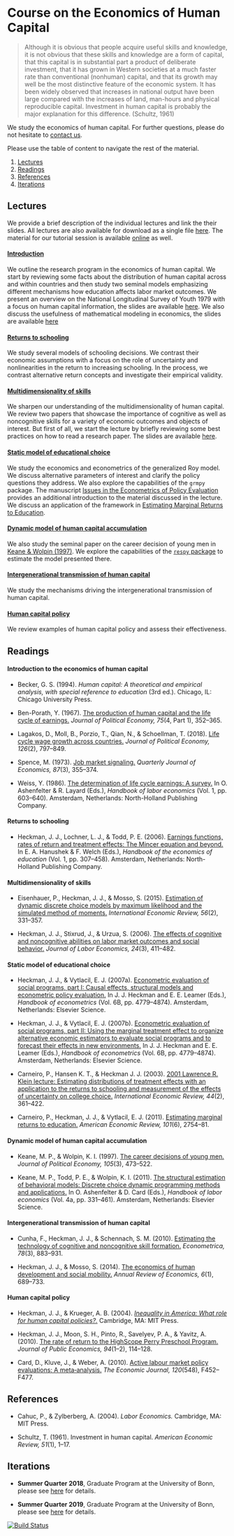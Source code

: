 ﻿# Course on the Economics of Human Capital

> Although it is obvious that people acquire useful skills and knowledge, it is not obvious that these skills and
knowledge are a form of capital, that this capital is in substantial part a product of deliberate investment, that it has grown in Western societies at a much faster rate than conventional (nonhuman) capital, and that its growth may well be the most distinctive feature of the
economic system. It has been widely observed that increases in national output have been large compared with the increases of land, man-hours and physical reproducible capital. Investment in human capital is probably the major explanation for this difference. (Schultz, 1961)

We study the economics of human capital. For further questions, please do not hesitate to [contact us](https://join.slack.com/t/humancapitalanalysis/shared_invite/enQtNDQ0ODkyODYyODA2LWEyZjdlNWYwYmUyNzlkOWFkNWJkMGI5M2M4ZWUyMThhNWNiMmJhY2ZjY2E4YzE3NGQ5MzcxZTRhN2QxYjgxYWY).

Please use the table of content to navigate the rest of the material.

1. [Lectures](#lectures)
2. [Readings](#readings)
3. [References](#references)
4. [Iterations](#iterations)

## Lectures <a name="lectures"></a>

We provide a brief description of the individual lectures and link the their slides. All lectures are also available for download as a single file [here](https://github.com/HumanCapitalAnalysis/labor_economics/blob/master/distribution/course_deck.pdf). The material for our tutorial session is available [online](https://github.com/HumanCapitalAnalysis/labor_economics/blob/master/distribution/tutorial_session.pdf) as well.

#### [Introduction](https://github.com/HumanCapitalAnalysis/labor_economics/blob/master/distribution/01_introduction.pdf)

We outline the research program in the economics of human capital. We start by reviewing some facts about the distribution of human capital across and within countries and then study two seminal models emphasizing different mechanisms how education affects labor market outcomes. We present an overview on the National Longitudinal Survey of Youth 1979 with a focus on human capital information, the slides are available [here](https://github.com/OpenSourceEconomics/nlsy_dataset/blob/master/distribution/presentation.pdf). We also discuss the usefulness of mathematical modeling in economics, the slides are available [here](https://github.com/HumanCapitalAnalysis/talks/blob/master/distribution/research_skills/02_mathematical_modeling.pdf)

#### [Returns to schooling](https://github.com/HumanCapitalAnalysis/labor_economics/blob/master/distribution/02_returns_schooling.pdf)

We study several models of schooling decisions. We contrast their economic assumptions with a focus on the role of uncertainty and nonlinearities in the return to increasing schooling. In the process, we contrast alternative return concepts and investigate their empirical validity.

#### [Multidimensionality of skills](https://github.com/HumanCapitalAnalysis/labor_economics/blob/master/distribution/03_multidimensionality_skills.pdf)

We sharpen our understanding of the multidimensionality of human capital. We review two papers that showcase the importance of cognitive as well as noncognitive skills for a variety of economic outcomes and objects of interest. But first of all, we start the lecture by briefly reviewing some best practices on how to read a research paper. The slides are available [here](https://github.com/HumanCapitalAnalysis/talks/blob/master/distribution/research_skills/01_reading_scientific_papers.pdf).

#### [Static model of educational choice](https://github.com/HumanCapitalAnalysis/labor_economics/blob/master/distribution/04_static_model.pdf)

We study the economics and econometrics of the generalized Roy model. We discuss alternative parameters of interest and clarify the policy questions they address. We also explore the capabilities of the ``grmpy`` package. The manuscript [Issues in the Econometrics of Policy Evaluation](https://github.com/HumanCapitalAnalysis/econometrics/blob/master/distribution/Eisenhauer_2012.pdf) provides an additional introduction to the material discussed in the lecture. We discuss an application of the framework in [Estimating Marginal Returns to Education](https://github.com/HumanCapitalAnalysis/talks/blob/master/distribution/seminal_papers/01_Carneiro_al_2011.pdf).

#### [Dynamic model of human capital accumulation](https://github.com/HumanCapitalAnalysis/labor_economics/blob/master/distribution/05_dynamic_model.pdf)

We also study the seminal paper on the career decision of young men in [Keane & Wolpin (1997)](https://github.com/HumanCapitalAnalysis/talks/blob/master/distribution/seminal_papers/04_Keane_al_1997.pdf). We explore the capabilities of the [``respy`` package](https://github.com/OpenSourceEconomics/respy/blob/janosg/development/documentation/presentation/slides/respy_presentation.pdf) to estimate the model presented there.

#### [Intergenerational transmission of human capital](https://github.com/HumanCapitalAnalysis/labor_economics/blob/master/distribution/06_intergenerational_transmission.pdf)

We study the mechanisms driving the intergenerational transmission of human capital.

#### [Human capital policy](https://github.com/HumanCapitalAnalysis/labor_economics/blob/master/distribution/07_human_capital_policy.pdf)

We review examples of human capital policy and assess their effectiveness.

## Readings <a name="readings"></a>

#### Introduction to the economics of human capital

* Becker, G. S. (1994). *Human capital: A theoretical and empirical analysis, with special reference to education* (3rd ed.). Chicago, IL: Chicago University Press.

* Ben-Porath, Y. (1967). [The production of human capital and the life cycle of earnings.](http://www.jstor.org/stable/pdf/1828596.pdf) *Journal of Political Economy, 75*(4, Part 1), 352–365.

* Lagakos, D., Moll, B., Porzio, T., Qian, N., & Schoellman, T. (2018). [Life cycle wage growth across countries.](https://www.journals.uchicago.edu/doi/abs/10.1086/696225?journalCode=jpe) *Journal of Political Economy, 126*(2), 797–849.

* Spence, M. (1973). [Job market signaling.](http://www.jstor.org/stable/1882010?seq=1#page_scan_tab_contents) *Quarterly Journal of Economics, 87*(3), 355–374.

* Weiss, Y. (1986). [The determination of life cycle earnings: A survey.](https://www.sciencedirect.com/science/article/pii/S1573446386010143) In O. Ashenfelter & R. Layard (Eds.), *Handbook of labor economics* (Vol. 1, pp. 603–640). Amsterdam, Netherlands: North-Holland Publishing Company.

#### Returns to schooling

* Heckman, J. J., Lochner, L. J., & Todd, P. E. (2006). [Earnings functions, rates of return and treatment effects: The Mincer equation and beyond.](https://www.sciencedirect.com/science/article/pii/S1574069206010075) In E. A. Hanushek & F. Welch (Eds.), *Handbook of the economics of education* (Vol. 1, pp. 307–458). Amsterdam, Netherlands: North-Holland Publishing Company.

#### Multidimensionality of skills

* Eisenhauer, P., Heckman, J. J., & Mosso, S. (2015). [Estimation of dynamic discrete choice models by maximum likelihood and the simulated method of moments.](https://onlinelibrary.wiley.com/doi/full/10.1111/iere.12107) *International Economic Review, 56*(2), 331–357.

* Heckman, J. J., Stixrud, J., & Urzua, S. (2006). [The effects of cognitive and noncognitive abilities on labor market outcomes and social behavior.](https://www.journals.uchicago.edu/doi/abs/10.1086/504455) *Journal of Labor Economics, 24*(3), 411–482.

#### Static model of educational choice

*  Heckman, J. J., & Vytlacil, E. J. (2007a). [Econometric evaluation of social programs, part
I: Causal effects, structural models and econometric policy evaluation.](https://www.sciencedirect.com/science/article/pii/S1573441207060709) In J. J. Heckman and E. E. Leamer (Eds.), *Handbook of econometrics* (Vol. 6B, pp. 4779–4874). Amsterdam, Netherlands: Elsevier Science.

* Heckman, J. J., & Vytlacil, E. J. (2007b). [Econometric evaluation of social programs, part
II: Using the marginal treatment effect to organize alternative economic estimators to evaluate social programs and to forecast their effects in new environments.](https://www.sciencedirect.com/science/article/pii/S1573441207060710) In J. J. Heckman and E. E. Leamer (Eds.), *Handbook of econometrics* (Vol. 6B, pp. 4779–4874). Amsterdam, Netherlands: Elsevier Science.

* Carneiro, P., Hansen K. T., & Heckman J. J. (2003). [2001 Lawrence R. Klein lecture: Estimating distributions of treatment effects with an application to the returns to schooling and measurement of the effects of uncertainty on college choice.](https://onlinelibrary.wiley.com/doi/10.1111/1468-2354.t01-1-00074) *International Economic Review, 44*(2), 361–422.

* Carneiro, P., Heckman, J. J., & Vytlacil, E. J. (2011). [Estimating marginal returns to education.](https://www.aeaweb.org/articles?id=10.1257/aer.101.6.2754) *American Economic Review, 101*(6), 2754–81.

#### Dynamic model of human capital accumulation

* Keane, M. P., & Wolpin, K. I. (1997). [The career decisions of young men.](https://www.journals.uchicago.edu/doi/abs/10.1086/262080) *Journal of Political Economy, 105*(3), 473–522.

* Keane, M. P., Todd, P. E., & Wolpin, K. I. (2011). [The structural estimation of behavioral models: Discrete choice dynamic programming methods and applications.](https://www.sciencedirect.com/science/article/pii/S0169721811004102) In O. Ashenfelter & D. Card (Eds.), *Handbook of labor economics* (Vol. 4a, pp. 331–461). Amsterdam, Netherlands: Elsevier Science.

#### Intergenerational transmission of human capital

* Cunha, F., Heckman, J. J., & Schennach, S. M. (2010). [Estimating the technology of cognitive and noncognitive skill formation.](https://onlinelibrary.wiley.com/doi/abs/10.3982/ECTA6551) *Econometrica, 78*(3), 883–931.

* Heckman, J. J., & Mosso, S. (2014). [The economics of human development and social mobility.](https://www.annualreviews.org/doi/abs/10.1146/annurev-economics-080213-040753) *Annual Review of Economics, 6*(1), 689–733.

#### Human capital policy

* Heckman, J. J., & Krueger, A. B. (2004). *[Inequality in America: What role for human capital policies?.](https://mitpress.mit.edu/books/inequality-america)* Cambridge, MA: MIT Press.

* Heckman, J. J., Moon, S. H., Pinto, R., Savelyev, P. A., & Yavitz, A. (2010). [The rate of return to the HighScope Perry Preschool Program.](https://www.sciencedirect.com/science/article/pii/S0047272709001418) *Journal of Public Economics, 94*(1–2), 114–128.

* Card, D., Kluve, J., & Weber, A. (2010). [Active labour market policy evaluations: A meta‐analysis.](https://onlinelibrary.wiley.com/doi/abs/10.1111/j.1468-0297.2010.02387.x) *The Economic Journal, 120*(548), F452–F477.

## References <a name="references"></a>

* Cahuc, P., & Zylberberg, A. (2004). *Labor Economics.* Cambridge, MA: MIT Press.

* Schultz, T. (1961). Investment in human capital. *American Economic Review, 51*(1), 1–17.

## Iterations <a name="iterations"></a>

* **Summer Quarter 2018**, Graduate Program at the University of Bonn, please see [here](https://github.com/HumanCapitalAnalysis/labor_economics/blob/master/iterations/bonn_ss_2018/README.md) for details.

* **Summer Quarter 2019**, Graduate Program at the University of Bonn, please see [here](https://github.com/HumanCapitalAnalysis/labor_economics/blob/master/iterations/bonn_ss_2019/README.md) for details.

[![Build Status](https://travis-ci.org/HumanCapitalAnalysis/labor_economics.svg?branch=master)](https://travis-ci.org/HumanCapitalAnalysis/labor_economics)

